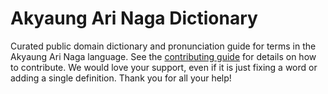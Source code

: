 
# Akyaung Ari Naga Dictionary

Curated public domain dictionary and pronunciation guide for terms in the Akyaung Ari Naga language. See the [contributing guide](https://github.com/drumworkteam/term/blob/make/.github/contributing.md) for details on how to contribute. We would love your support, even if it is just fixing a word or adding a single definition. Thank you for all your help!